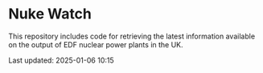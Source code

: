 # Nuke Watch

This repository includes code for retrieving the latest information available on the output of EDF nuclear power plants in the UK.

Last updated: 2025-01-06 10:15